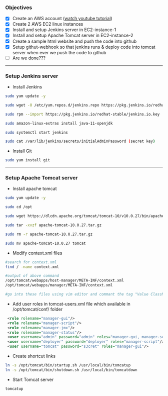 ### Objectives

- [x] Create an AWS account ([watch youtube tutorial](https://www.youtube.com/watch?v=XhW17g73fvY "How to Create AWS Account Free in 5 Minutes"))
- [x] Create 2 AWS EC2 linux instances
- [x] Install and setup Jenkins server in EC2-instance-1
- [x] Install and setup Apache Tomcat server in EC2-instance-2
- [x] Create a sample html website and push the code into github
- [x] Setup githut-webhook so that jenkins runs & deploy code into tomcat server when ever we push the code to github
- [ ] Are we done???

---

### Setup Jenkins server

- Install Jenkins

```bash
sudo yum update -y

sudo wget -O /etc/yum.repos.d/jenkins.repo https://pkg.jenkins.io/redhat-stable/jenkins.repo

sudo rpm --import https://pkg.jenkins.io/redhat-stable/jenkins.io.key

sudo amazon-linux-extras install java-11-openjdk

sudo systemctl start jenkins

sudo cat /var/lib/jenkins/secrets/initialAdminPassword (secret key)
```

- Install Git

```bash
sudo yum install git

```

---

### Setup Apache Tomcat server

- Install apache tomcat

```bash
sudo yum update -y

sudo cd /opt

sudo wget https://dlcdn.apache.org/tomcat/tomcat-10/v10.0.27/bin/apache-tomcat-10.0.27.tar.gz

sudo tar -xvzf apache-tomcat-10.0.27.tar.gz

sudo rm -r apache-tomcat-10.0.27.tar.gz

sudo mv apache-tomcat-10.0.27 tomcat
```

- Modify context.xml files

```bash
#search for context.xml
find / -name context.xml

#output of above command
/opt/tomcat/webapps/host-manager/META-INF/context.xml
/opt/tomcat/webapps/manager/META-INF/context.xml

#go into these files using vim editor and commant the tag "Value ClassName"
```

- Add user roles in tomcat-users.xml file which available in /opt/tomcat/conf/ folder

```xml
 <role rolename="manager-gui"/>
 <role rolename="manager-script"/>
 <role rolename="manager-jmx"/>
 <role rolename="manager-status"/>
 <user username="admin" password="admin" roles="manager-gui, manager-script, manager-jmx, manager-status"/>
 <user username="deployer" password="deployer" roles="manager-script"/>
 <user username="tomcat" password="s3cret" roles="manager-gui"/>
```

- Create shortcut links

```bash
ln -s /opt/tomcat/bin/startup.sh /usr/local/bin/tomcatup
ln -s /opt/tomcat/bin/shutdown.sh /usr/local/bin/tomcatdown
```

- Start Tomcat server

```bash
tomcatup
```
